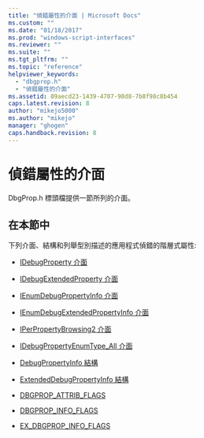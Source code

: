 ```yaml
---
title: "偵錯屬性的介面 | Microsoft Docs"
ms.custom: ""
ms.date: "01/18/2017"
ms.prod: "windows-script-interfaces"
ms.reviewer: ""
ms.suite: ""
ms.tgt_pltfrm: ""
ms.topic: "reference"
helpviewer_keywords: 
  - "dbgprop.h"
  - "偵錯屬性的介面"
ms.assetid: 89aecd23-1439-4707-98d8-7b8f98c8b454
caps.latest.revision: 8
author: "mikejo5000"
ms.author: "mikejo"
manager: "ghogen"
caps.handback.revision: 8
---
```

# 偵錯屬性的介面
DbgProp.h 標頭檔提供一節所列的介面。  
  
## 在本節中  
 下列介面、結構和列舉型別描述的應用程式偵錯的階層式屬性:  
  
-   [IDebugProperty 介面](../../winscript/reference/idebugproperty-interface.md)  
  
-   [IDebugExtendedProperty 介面](../../winscript/reference/idebugextendedproperty-interface.md)  
  
-   [IEnumDebugPropertyInfo 介面](../../winscript/reference/ienumdebugpropertyinfo-interface.md)  
  
-   [IEnumDebugExtendedPropertyInfo 介面](../../winscript/reference/ienumdebugextendedpropertyinfo-interface.md)  
  
-   [IPerPropertyBrowsing2 介面](../../winscript/reference/iperpropertybrowsing2-interface-1.md)  
  
-   [IDebugPropertyEnumType\_All 介面](../../winscript/reference/idebugpropertyenumtype-all-interface.md)  
  
-   [DebugPropertyInfo 結構](../../winscript/reference/debugpropertyinfo-structure.md)  
  
-   [ExtendedDebugPropertyInfo 結構](../../winscript/reference/extendeddebugpropertyinfo-structure.md)  
  
-   [DBGPROP\_ATTRIB\_FLAGS](../../winscript/reference/dbgprop-attrib-flags.md)  
  
-   [DBGPROP\_INFO\_FLAGS](../../winscript/reference/dbgprop-info-flags.md)  
  
-   [EX\_DBGPROP\_INFO\_FLAGS](../../winscript/reference/ex-dbgprop-info-flags.md)